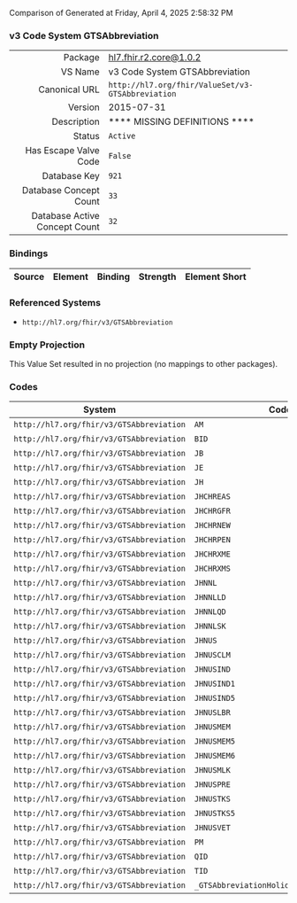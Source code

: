 Comparison of 
Generated at Friday, April 4, 2025 2:58:32 PM

### v3 Code System GTSAbbreviation

|      |     |
| ---: | --- |
| Package | hl7.fhir.r2.core@1.0.2 |
| VS Name | v3 Code System GTSAbbreviation |
| Canonical URL | `http://hl7.org/fhir/ValueSet/v3-GTSAbbreviation` |
| Version | 2015-07-31 |
| Description | **** MISSING DEFINITIONS **** |
| Status | `Active` |
| Has Escape Valve Code | `False` |
| Database Key | `921` |
| Database Concept Count | `33` |
| Database Active Concept Count | `32` |
### Bindings

| Source | Element | Binding | Strength | Element Short |
| ------ | ------- | ------- | -------- | ------------- |

### Referenced Systems

* `http://hl7.org/fhir/v3/GTSAbbreviation`
### Empty Projection

This Value Set resulted in no projection (no mappings to other packages).

### Codes

| System | Code | Display |
| ------ | ---- | ------- |
| `http://hl7.org/fhir/v3/GTSAbbreviation` | `AM` | AM |
| `http://hl7.org/fhir/v3/GTSAbbreviation` | `BID` | BID |
| `http://hl7.org/fhir/v3/GTSAbbreviation` | `JB` | JB |
| `http://hl7.org/fhir/v3/GTSAbbreviation` | `JE` | JE |
| `http://hl7.org/fhir/v3/GTSAbbreviation` | `JH` | GTSAbbreviationHolidays |
| `http://hl7.org/fhir/v3/GTSAbbreviation` | `JHCHREAS` | JHCHREAS |
| `http://hl7.org/fhir/v3/GTSAbbreviation` | `JHCHRGFR` | JHCHRGFR |
| `http://hl7.org/fhir/v3/GTSAbbreviation` | `JHCHRNEW` | JHCHRNEW |
| `http://hl7.org/fhir/v3/GTSAbbreviation` | `JHCHRPEN` | JHCHRPEN |
| `http://hl7.org/fhir/v3/GTSAbbreviation` | `JHCHRXME` | JHCHRXME |
| `http://hl7.org/fhir/v3/GTSAbbreviation` | `JHCHRXMS` | JHCHRXMS |
| `http://hl7.org/fhir/v3/GTSAbbreviation` | `JHNNL` | The Netherlands National Holidays |
| `http://hl7.org/fhir/v3/GTSAbbreviation` | `JHNNLLD` | Liberation day (May 5 every five years) |
| `http://hl7.org/fhir/v3/GTSAbbreviation` | `JHNNLQD` | Queen's day (April 30) |
| `http://hl7.org/fhir/v3/GTSAbbreviation` | `JHNNLSK` | Sinterklaas (December 5) |
| `http://hl7.org/fhir/v3/GTSAbbreviation` | `JHNUS` | GTSAbbreviationHolidaysUSNational |
| `http://hl7.org/fhir/v3/GTSAbbreviation` | `JHNUSCLM` | JHNUSCLM |
| `http://hl7.org/fhir/v3/GTSAbbreviation` | `JHNUSIND` | JHNUSIND |
| `http://hl7.org/fhir/v3/GTSAbbreviation` | `JHNUSIND1` | JHNUSIND1 |
| `http://hl7.org/fhir/v3/GTSAbbreviation` | `JHNUSIND5` | JHNUSIND5 |
| `http://hl7.org/fhir/v3/GTSAbbreviation` | `JHNUSLBR` | JHNUSLBR |
| `http://hl7.org/fhir/v3/GTSAbbreviation` | `JHNUSMEM` | JHNUSMEM |
| `http://hl7.org/fhir/v3/GTSAbbreviation` | `JHNUSMEM5` | JHNUSMEM5 |
| `http://hl7.org/fhir/v3/GTSAbbreviation` | `JHNUSMEM6` | JHNUSMEM6 |
| `http://hl7.org/fhir/v3/GTSAbbreviation` | `JHNUSMLK` | JHNUSMLK |
| `http://hl7.org/fhir/v3/GTSAbbreviation` | `JHNUSPRE` | JHNUSPRE |
| `http://hl7.org/fhir/v3/GTSAbbreviation` | `JHNUSTKS` | JHNUSTKS |
| `http://hl7.org/fhir/v3/GTSAbbreviation` | `JHNUSTKS5` | JHNUSTKS5 |
| `http://hl7.org/fhir/v3/GTSAbbreviation` | `JHNUSVET` | JHNUSVET |
| `http://hl7.org/fhir/v3/GTSAbbreviation` | `PM` | PM |
| `http://hl7.org/fhir/v3/GTSAbbreviation` | `QID` | QID |
| `http://hl7.org/fhir/v3/GTSAbbreviation` | `TID` | TID |
| `http://hl7.org/fhir/v3/GTSAbbreviation` | `_GTSAbbreviationHolidaysChristianRoman` | GTSAbbreviationHolidaysChristianRoman |
